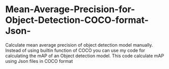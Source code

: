 # Mean-Average-Precision-for-Object-Detection-COCO-format-Json-
Calculate mean average precision of object detection model manually. Instead of using builtin function of COCO you can use my code for calculating the mAP of an Object detection model. This code calculate mAP using Json files in COCO format
